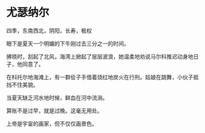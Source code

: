 # 尤瑟纳尔
四季，东南西北，阴阳，长寿，极权  

眼下是夏天一个明媚的下午刚过去三分之一的时间。

拂晓时，刮起了北风，海湾上掀起了层层波浪，她温柔地劝说马尔科推迟动身地日子，他同意了。

在科托尔地海滩上，有一群侩子手借着烧红地炭火在行刑。姑娘在跳舞，小伙子抵挡不住美貌。

当夏天缺乏河水地时候，鲜血在河中流淌。

算账不是过早，就是过晚。这毫无用处。

上帝是宇宙的画家，但不仅仅画景色。




